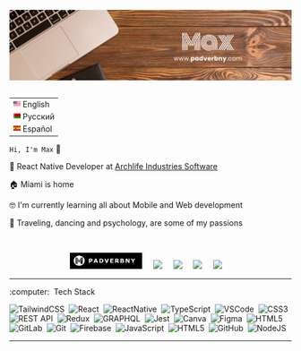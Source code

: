 <img src="images/Max.png"></img>

<table align="right">
 <tr><td>
 <!-- <a href="README.md"> -->
 <img src="images/us-flag.png" height="13"> English
 <!-- </a> -->
 </td></tr>
 <tr><td>
 <!-- <a href="README_fr.md"> -->
 <img src="images/bl-flag.png" height="13"> Русский
 <!-- </a> -->
 </td></tr>
 <tr><td>
 <!-- <a href="README_pt.md"> -->
 <img src="images/es-flag.png" height="13"> Español
 <!-- </a> -->
 </td></tr>
</table>


<span>`Hi, I'm Max` :hugs:</span>



:briefcase: React Native Developer at [Archlife Industries Software](https://archlife.org/) 

:house: Miami is home

:nerd_face: I'm currently learning all about Mobile and Web development

:man_dancing: Traveling, dancing and psychology, are some of my passions 
  
  <br/>

<p align="center">
  <a href="https://www.padverbny.com"><img src="images/logoMax.png" height="29" /></a>&nbsp;&nbsp;&nbsp;&nbsp;
    <a href="https://www.facebook.com/profile.php?id=100002332168527"><img src="https://img.shields.io/badge/facebook-%233B5998.svg?&style=for-the-badge&logo=facebook&logoColor=white" /></a>&nbsp;&nbsp;&nbsp;&nbsp;
      <a href="https://www.linkedin.com/in/padverbny/"><img src="https://img.shields.io/badge/linkedin-%230077B5.svg?&style=for-the-badge&logo=linkedin&logoColor=white" /></a>&nbsp;&nbsp;&nbsp;&nbsp;
        <a href="https://www.instagram.com/mad_max778/"><img src="https://img.shields.io/badge/instagram-ff0477.svg?&style=for-the-badge&logo=instagram&logoColor=white" /></a>&nbsp;&nbsp;&nbsp;&nbsp;
  <a href="mailto:m.padverbny@gmail.com?subject=Olá%20Bruno%20Tacca"><img src="https://img.shields.io/badge/gmail-ea4335.svg?&style=for-the-badge&logo=gmail&logoColor=white" /></a>&nbsp;&nbsp;&nbsp;&nbsp;
</p>

<hr/>
  :computer: &nbsp;Tech Stack
  <br/>


![TailwindCSS](https://img.shields.io/badge/-Tailwind-4db3b4?logo=Tailwind%20CSS&logoColor=white
)&nbsp;
![React](https://img.shields.io/badge/-REACT-4aacf7?logo=React&logoColor=white
)&nbsp;
![ReactNative](https://img.shields.io/badge/-REACT_NATIVE-0d96ff?logo=React&logoColor=white
)&nbsp;
![TypeScript](https://img.shields.io/badge/TYPESCRIPT-%23007ACC.svg?&style=flat&logo=typescript&logoColor=white)&nbsp;
![VSCode](https://img.shields.io/badge/VSCODE-007ACC.svg?&style=flat&logo=visual-studio-code)&nbsp;
![CSS3](https://img.shields.io/badge/CSS3-%231572B6.svg?&style=flat&logo=css3&logoColor=white)&nbsp;
![REST API](https://img.shields.io/badge/REST-02569B.svg?&style=flat&logo=rest&logoColor=white)&nbsp;
![Redux](https://img.shields.io/badge/-Redux-purple?logo=Redux
)&nbsp;
![GRAPHQL](https://img.shields.io/badge/GRAPHQL-E10098.svg?&style=flat&logo=graphql&logoColor=white)&nbsp;
![Jest](https://img.shields.io/badge/-JEST-853957?logo=jest
)&nbsp;
![Canva](https://img.shields.io/badge/-CANVA-7c2bec?logo=CANVA&logoColor=white
)&nbsp;
![Figma](https://img.shields.io/badge/-FIGMA-a259ff?logo=figma&logoColor=white
)&nbsp;
![HTML5](https://img.shields.io/badge/HTML5-fc490b.svg?&style=flat&logo=html5&logoColor=white)&nbsp;
![GitLab](https://img.shields.io/badge/GITLAB-fc6b0e.svg?&style=flat&logo=gitlab&logoColor=white)&nbsp;
![Git](https://img.shields.io/badge/GIT-ff7262.svg?&style=flat&logo=git&logoColor=white)&nbsp;
![Firebase](https://img.shields.io/badge/FIREBASE-FFCA28.svg?&style=flat&logo=firebase&logoColor=white)&nbsp;
![JavaScript](https://img.shields.io/badge/JAVASCRIPT-ffe305.svg?&style=flat&logo=javascript&logoColor=white)&nbsp;
![HTML5](https://img.shields.io/badge/-NEXT.JS-black?logo=Next.js
)&nbsp;
![GitHub](https://img.shields.io/badge/GITHUB-%23121011.svg?&style=flat&logo=github&logoColor=white)&nbsp;
![NodeJS](https://img.shields.io/badge/NODE.JS-339933.svg?&style=flat&logo=node.js&logoColor=white)&nbsp;

<!-- </details> -->


<!-- 
<details>
  <summary><b>:brain: &nbsp;Other knowledge, always learning</b></summary>
  <br/>

</details> -->


<hr/>


